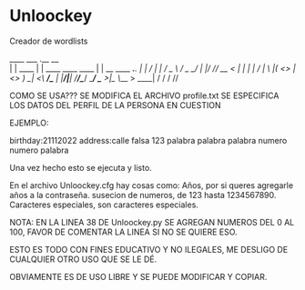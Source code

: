 # Unloockey
Creador de wordlists


 ____ ___      .__                        __                 
|    |   \____ |  |   ____   ____   ____ |  | __ ____ ___.__.
|    |   /    \|  |  /  _ \ /  _ \_/ ___\|  |/ // __ <   |  |
|    |  /   |  \  |_(  <_> |  <_> )  \___|    <\  ___/\___  |
|______/|___|  /____/\____/ \____/ \___  >__|_ \\___  > ____|
             \/                        \/     \/    \/\/     



COMO SE USA???
SE MODIFICA EL ARCHIVO profile.txt
SE ESPECIFICA LOS DATOS DEL PERFIL DE LA PERSONA EN CUESTION


EJEMPLO:

birthday:21112022
address:calle falsa 123
palabra
palabra
palabra
numero
numero
palabra

Una vez hecho esto se ejecuta y listo.

En el archivo Unloockey.cfg hay cosas como:
Años, por si queres agregarle años a la contraseña.
susecion de numeros, de 123 hasta 1234567890.
Caracteres especiales, son caracteres especiales.

NOTA:
EN LA LINEA 38 DE Unloockey.py SE AGREGAN NUMEROS DEL 0 AL 100, FAVOR DE COMENTAR LA LINEA SI NO SE QUIERE ESO.

ESTO ES TODO CON FINES EDUCATIVO Y NO ILEGALES, ME DESLIGO DE CUALQUIER OTRO USO QUE SE LE DÉ.

OBVIAMENTE ES DE USO LIBRE Y SE PUEDE MODIFICAR Y COPIAR.
